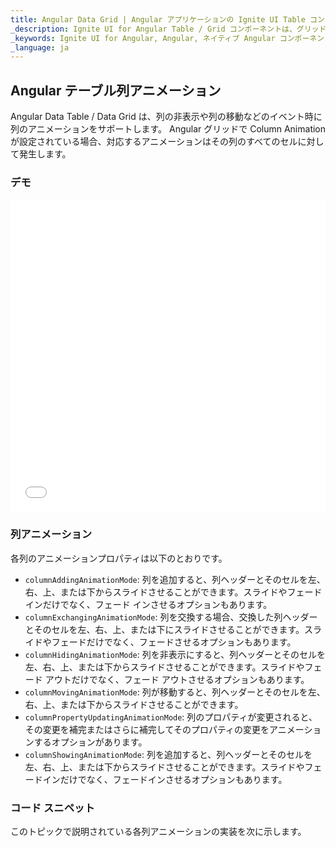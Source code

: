 ```yaml
---
title: Angular Data Grid | Angular アプリケーションの Ignite UI Table コントロール | Infragistics
_description: Ignite UI for Angular Table / Grid コンポーネントは、グリッド ドメインの複雑さを管理しやすい API に簡素化しているためユーザーがデータのコレクションを簡単にバインドできます。
_keywords: Ignite UI for Angular, Angular, ネイティブ Angular コンポーネント スイート, ネイティブ Angular コントロール, ネイティブ Angular コンポーネント, ネイティブ Angular コンポーネント ライブラリ, Angular グリッド, Angular Grid コントロール, Angular Grid 例, Angular Grid コンポーネント, Angular IgrLiveGrid
_language: ja
---
```


## Angular テーブル列アニメーション

Angular Data Table / Data Grid は、列の非表示や列の移動などのイベント時に列のアニメーションをサポートします。 Angular グリッドで Column Animation が設定されている場合、対応するアニメーションはその列のすべてのセルに対して発生します。

### デモ

<div class="sample-container loading" style="height: 500px">
    <iframe id="live-grid-overview-sample-iframe" src='{environment:demosBaseUrl}/grids/data-grid-column-animation' width="100%" height="100%" seamless frameBorder="0" onload="onXPlatSampleIframeContentLoaded(this);"></iframe>
</div>

<div class="divider--half"></div>

### 列アニメーション

各列のアニメーションプロパティは以下のとおりです。

-   `columnAddingAnimationMode`: 列を追加すると、列ヘッダーとそのセルを左、右、上、または下からスライドさせることができます。スライドやフェード インだけでなく、フェード インさせるオプションもあります。
-   `columnExchangingAnimationMode`: 列を交換する場合、交換した列ヘッダーとそのセルを左、右、上、または下にスライドさせることができます。スライドやフェードだけでなく、フェードさせるオプションもあります。
-   `columnHidingAnimationMode`: 列を非表示にすると、列ヘッダーとそのセルを左、右、上、または下からスライドさせることができます。スライドやフェード アウトだけでなく、フェード アウトさせるオプションもあります。
-   `columnMovingAnimationMode`: 列が移動すると、列ヘッダーとそのセルを左、右、上、または下からスライドさせることができます。
-   `columnPropertyUpdatingAnimationMode`: 列のプロパティが変更されると、その変更を補完またはさらに補完してそのプロパティの変更をアニメーションするオプションがあります。
-   `columnShowingAnimationMode`: 列を追加すると、列ヘッダーとそのセルを左、右、上、または下からスライドさせることができます。スライドやフェードインだけでなく、フェードインさせるオプションもあります。

### コード スニペット

このトピックで説明されている各列アニメーションの実装を次に示します。

